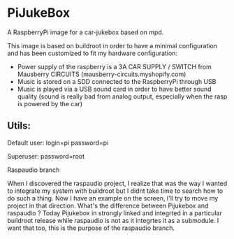 # PiJukeBox
A RaspberryPi image for a car-jukebox based on mpd.

This image is based on buildroot in order to have a minimal configuration and
has been customized to fit my hardware configuration:

- Power supply of the raspberry is a 3A CAR SUPPLY / SWITCH from Mausberry CIRCUITS
(mausberry-circuits.myshopify.com)
- Music is stored on a SDD connected to the RaspberryPi through USB
- Music is played via a USB sound card in order to have better sound quality
(sound is really bad from analog output, especially when the rasp is powered by
the car)


Utils:
------

Default user:
login=pi
password=pi

Superuser:
password=root


Raspaudio branch

When I discovered the raspaudio project, I realize that was the way I wanted to integrate my system with buildroot but I didnt take time to search how to do such a thing. Now I have an example on the screen, I'll try to move my project in that direction.
What's the difference between Pijukebox and raspaudio ?
Today Pijukebox in strongly linked and integrted in a particular buildroot release while raspaudio is not as it integrtes it as a submodule. I want that too, this is the purpose of the raspaudio branch. 
